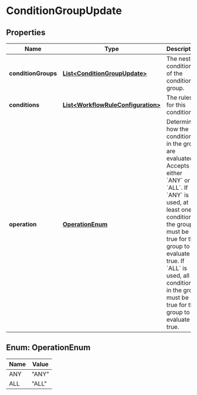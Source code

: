 # ConditionGroupUpdate

## Properties
Name | Type | Description | Notes
------------ | ------------- | ------------- | -------------
**conditionGroups** | [**List&lt;ConditionGroupUpdate&gt;**](ConditionGroupUpdate.md) | The nested conditions of the condition group. |  [optional]
**conditions** | [**List&lt;WorkflowRuleConfiguration&gt;**](WorkflowRuleConfiguration.md) | The rules for this condition. |  [optional]
**operation** | [**OperationEnum**](#OperationEnum) | Determines how the conditions in the group are evaluated. Accepts either &#x60;ANY&#x60; or &#x60;ALL&#x60;. If &#x60;ANY&#x60; is used, at least one condition in the group must be true for the group to evaluate to true. If &#x60;ALL&#x60; is used, all conditions in the group must be true for the group to evaluate to true. | 

<a name="OperationEnum"></a>
## Enum: OperationEnum
Name | Value
---- | -----
ANY | &quot;ANY&quot;
ALL | &quot;ALL&quot;
